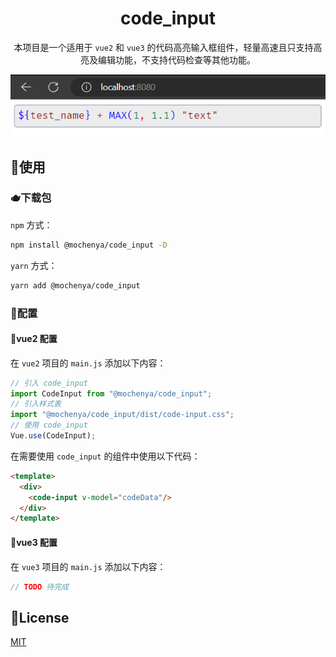 <h1 align="center">code_input</h1>

<p align="center">
本项目是一个适用于 <code>vue2</code> 和 <code>vue3</code> 的代码高亮输入框组件，轻量高速且只支持高亮及编辑功能，不支持代码检查等其他功能。
</p>

<center>
  <img src="./docs/example.png" alt="示例">
</center>

## 🍔使用

### 🫖下载包

`npm` 方式：

```bash
npm install @mochenya/code_input -D
```

`yarn` 方式：

```bash
yarn add @mochenya/code_input
```

### 🍳配置

#### 🥯vue2 配置

在 `vue2` 项目的 `main.js` 添加以下内容：

```js
// 引入 code_input
import CodeInput from "@mochenya/code_input";
// 引入样式表
import "@mochenya/code_input/dist/code-input.css";
// 使用 code_input
Vue.use(CodeInput);
```

在需要使用 `code_input` 的组件中使用以下代码：

```html
<template>
  <div>
    <code-input v-model="codeData"/>
  </div>
</template>
```

#### 🧀vue3 配置

在 `vue3` 项目的 `main.js` 添加以下内容：

```js
// TODO 待完成
```

## 🍜License

[MIT](./LICENSE)
